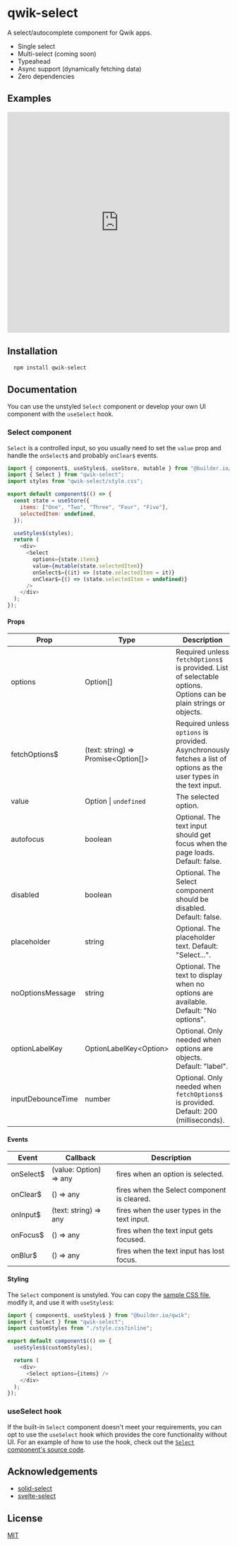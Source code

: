 # qwik-select

A select/autocomplete component for Qwik apps.

- Single select
- Multi-select (coming soon)
- Typeahead
- Async support (dynamically fetching data)
- Zero dependencies

## Examples

<iframe
  src="https://stackblitz.com/edit/qwik-select-demo?ctl=1&embed=1&file=src/routes/index.tsx"
  style="width:100%; height:500px; border:0; border-radius: 4px; overflow:hidden;"
  sandbox="allow-modals allow-forms allow-popups allow-scripts allow-same-origin"
>
</iframe>

## Installation

```bash
  npm install qwik-select
```

## Documentation

You can use the unstyled `Select` component or develop your own UI component with the `useSelect` hook.

### Select component

`Select` is a controlled input, so you usually need to set the `value` prop and handle the `onSelect$` and probably `onClear$` events.

```javascript
import { component$, useStyles$, useStore, mutable } from "@builder.io/qwik";
import { Select } from "qwik-select";
import styles from "qwik-select/style.css";

export default component$(() => {
  const state = useStore({
    items: ["One", "Two", "Three", "Four", "Five"],
    selectedItem: undefined,
  });

  useStyles$(styles);
  return (
    <div>
      <Select
        options={state.items}
        value={mutable(state.selectedItem)}
        onSelect$={(it) => (state.selectedItem = it)}
        onClear$={() => (state.selectedItem = undefined)}
      />
    </div>
  );
});
```

#### Props

| Prop              | Type                                | Description                                                                                                          |
| ----------------- | ----------------------------------- | -------------------------------------------------------------------------------------------------------------------- |
| options           | Option[]                            | Required unless `fetchOptions$` is provided. List of selectable options. Options can be plain strings or objects.    |
| fetchOptions$     | (text: string) => Promise<Option[]> | Required unless `options` is provided. Asynchronously fetches a list of options as the user types in the text input. |
| value             | Option \| `undefined`               | The selected option.                                                                                                 |
| autofocus         | boolean                             | Optional. The text input should get focus when the page loads. Default: false.                                       |
| disabled          | boolean                             | Optional. The Select component should be disabled. Default: false.                                                   |
| placeholder       | string                              | Optional. The placeholder text. Default: "Select...".                                                                |
| noOptionsMessage  | string                              | Optional. The text to display when no options are available. Default: "No options".                                  |
| optionLabelKey    | OptionLabelKey&lt;Option&gt;        | Optional. Only needed when options are objects. Default: "label".                                                    |
| inputDebounceTime | number                              | Optional. Only needed when `fetchOptions$` is provided. Default: 200 (milliseconds).                                 |

#### Events

| Event     | Callback               | Description                                  |
| --------- | ---------------------- | -------------------------------------------- |
| onSelect$ | (value: Option) => any | fires when an option is selected.            |
| onClear$  | () => any              | fires when the Select component is cleared.  |
| onInput$  | (text: string) => any  | fires when the user types in the text input. |
| onFocus$  | () => any              | fires when the text input gets focused.      |
| onBlur$   | () => any              | fires when the text input has lost focus.    |

#### Styling

The `Select` component is unstyled. You can copy the [sample CSS file](https://github.com/phongnn/qwik-select/blob/release/src/style.css), modify it, and use it with `useStyles$`:

```javascript
import { component$, useStyles$ } from "@builder.io/qwik";
import { Select } from "qwik-select";
import customStyles from "./style.css?inline";

export default component$(() => {
  useStyles$(customStyles);

  return (
    <div>
      <Select options={items} />
    </div>
  );
});
```

### useSelect hook

If the built-in `Select` component doesn't meet your requirements, you can opt to use the `useSelect` hook which provides the core functionality without UI. For an example of how to use the hook, check out the [`Select` component's source code](https://github.com/phongnn/qwik-select/blob/release/src/Select/index.tsx).

## Acknowledgements

- [solid-select](https://github.com/thisbeyond/solid-select)
- [svelte-select](https://github.com/rob-balfre/svelte-select)

## License

[MIT](https://choosealicense.com/licenses/mit/)
